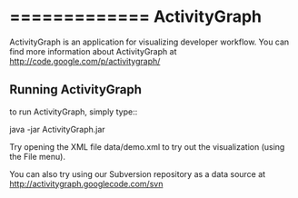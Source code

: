 =============
ActivityGraph
=============

ActivityGraph is an application for visualizing developer workflow. You can find more information about ActivityGraph at http://code.google.com/p/activitygraph/

Running ActivityGraph
----------------------
to run ActivityGraph, simply type::

 java -jar ActivityGraph.jar

Try opening the XML file data/demo.xml to try out the visualization (using the File menu).

You can also try using our Subversion repository as a data source at http://activitygraph.googlecode.com/svn